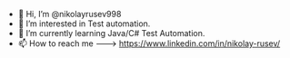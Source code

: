- 👋 Hi, I’m @nikolayrusev998
- 👀 I’m interested in Test automation.
- 🌱 I’m currently learning Java/C# Test Automation.
- 📫 How to reach me ---> https://www.linkedin.com/in/nikolay-rusev/

<!---
nikolayrusev998/nikolayrusev998 is a ✨ special ✨ repository because its `README.md` (this file) appears on your GitHub profile.
You can click the Preview link to take a look at your changes.
--->
